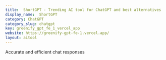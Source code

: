 ```yaml
---
title:  ShortGPT - Trending AI tool for ChatGPT and best alternatives
display_name:  ShortGPT
category: ChatGPT
category_slug: chatgpt
key: greenify_gpt_fe_1_vercel_app
website: https://greenify-gpt-fe-1.vercel.app/
layout: aitool
---
```


Accurate and efficient chat responses
